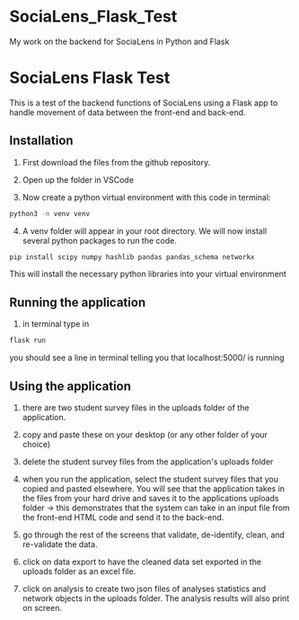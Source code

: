 # SociaLens_Flask_Test
My work on the backend for SociaLens in Python and Flask


# SociaLens Flask Test
This is a test of the backend functions of SociaLens using a Flask app to handle movement of data between the front-end and back-end.

## Installation
1. First download the files from the github repository.

2. Open up the folder in VSCode

3. Now create a python virtual environment with this code in terminal:
```bash
python3 -m venv venv
```

4. A venv folder will appear in your root directory. We will now install several python packages to run the code.
```bash
pip install scipy numpy hashlib pandas pandas_schema networkx
```
This will install the necessary python libraries into your virtual environment

## Running the application
1. in terminal type in
```bash
flask run
```
you should see a line in terminal telling you that localhost:5000/ is running

## Using the application
1. there are two student survey files in the uploads folder of the application.

2. copy and paste these on your desktop (or any other folder of your choice)

3. delete the student survey files from the application's uploads folder

4. when you run the application, select the student survey files that you copied and pasted elsewhere. You will see that the application takes in the files from your hard drive and saves it to the applications uploads folder -> this demonstrates that the system can take in an input file from the front-end HTML code and send it to the back-end.

5. go through the rest of the screens that validate, de-identify, clean, and re-validate the data.

6. click on data export to have the cleaned data set exported in the uploads folder as an excel file.

7. click on analysis to create two json files of analyses statistics and network objects in the uploads folder. The analysis results will also print on screen.
